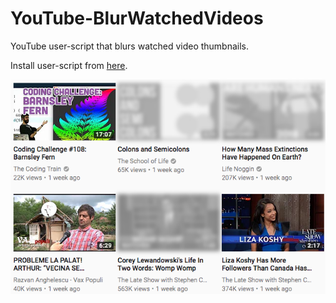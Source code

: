 # YouTube-BlurWatchedVideos
YouTube user-script that blurs watched video thumbnails.

Install user-script from [here](http://raw.githubusercontent.com/adrobotics/YouTube-BlurWatchedVideos/master/youtube-blur-watched-videos.user.js).

![What it looks like](example.png)
